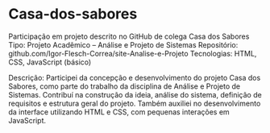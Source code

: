 # Casa-dos-sabores
Participação em projeto descrito no GitHub de colega
Casa dos Sabores
Tipo: Projeto Acadêmico – Análise e Projeto de Sistemas
Repositório: github.com/Igor-Flesch-Correa/site-Analise-e-Projeto
Tecnologias: HTML, CSS, JavaScript (básico)

Descrição:
Participei da concepção e desenvolvimento do projeto Casa dos Sabores, como parte do trabalho da disciplina de Análise e Projeto de Sistemas.
Contribuí na construção da ideia, análise do sistema, definição de requisitos e estrutura geral do projeto. Também auxiliei no desenvolvimento da interface utilizando HTML e CSS, com pequenas interações em JavaScript.
